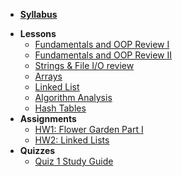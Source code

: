 * **[Syllabus](ReadMe.md)**
- **Lessons**
  - [Fundamentals and OOP Review I](Lessons/Lesson1.md)
  - [Fundamentals and OOP Review II](Lessons/Lesson2.md)
  - [Strings & File I/O review](Lessons/Lesson3.md)
  - [Arrays](Lessons/Lesson4.md)
  - [Linked List](Lessons/Lesson5.md)
  - [Algorithm Analysis](Lessons/Lesson6.md)
  - [Hash Tables](Lessons/Lesson7.md)
- **Assignments**
  - [HW1: Flower Garden Part I](Lessons/HW1.md)
  - [HW2: Linked Lists](Lessons/HW2.md)
- **Quizzes**
  - [Quiz 1 Study Guide](Lessons/Quiz1.md)

